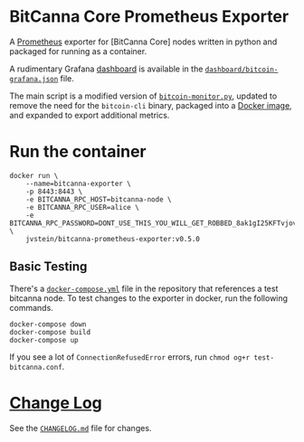 # BitCanna Core Prometheus Exporter

A [Prometheus] exporter for [BitCanna Core] nodes written in python and packaged for running as a container.

A rudimentary Grafana [dashboard] is available in the [`dashboard/bitcoin-grafana.json`](dashboard/bitcoin-grafana.json)
file.

The main script is a modified version of [`bitcoin-monitor.py`][source-gist], updated to remove the need for the
`bitcoin-cli` binary, packaged into a [Docker image][docker-image], and expanded to export additional metrics.

[Bitcoin Core]: https://github.com/bitcoin/bitcoin
[Prometheus]: https://github.com/prometheus/prometheus
[docker-image]: https://hub.docker.com/r/jvstein/bitcoin-prometheus-exporter

[source-gist]: https://gist.github.com/ageis/a0623ae6ec9cfc72e5cb6bde5754ab1f
[python-bitcoinlib]: https://github.com/petertodd/python-bitcoinlib
[dashboard]: https://grafana.com/grafana/dashboards/11274

# Run the container
```
docker run \
    --name=bitcanna-exporter \
    -p 8443:8443 \
    -e BITCANNA_RPC_HOST=bitcanna-node \
    -e BITCANNA_RPC_USER=alice \
    -e BITCANNA_RPC_PASSWORD=DONT_USE_THIS_YOU_WILL_GET_ROBBED_8ak1gI25KFTvjovL3gAM967mies3E= \
    jvstein/bitcanna-prometheus-exporter:v0.5.0
```

## Basic Testing
There's a [`docker-compose.yml`](docker-compose.yml) file in the repository that references a test bitcanna node. To
test changes to the exporter in docker, run the following commands.

```
docker-compose down
docker-compose build
docker-compose up
```

If you see a lot of `ConnectionRefusedError` errors, run `chmod og+r test-bitcanna.conf`.

# [Change Log](CHANGELOG.md)
See the [`CHANGELOG.md`](CHANGELOG.md) file for changes.
